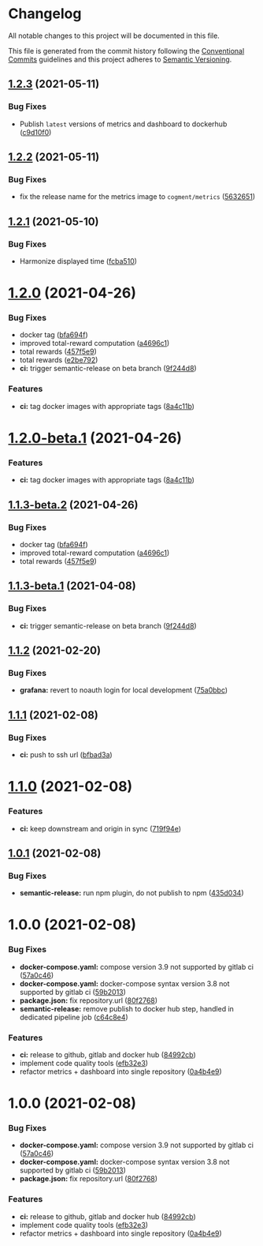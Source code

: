 # Changelog

All notable changes to this project will be documented in this file.

This file is generated from the commit history following the [Conventional Commits](https://www.conventionalcommits.org/en/v1.0.0/) guidelines and this project adheres to [Semantic Versioning](http://semver.org/spec/v2.0.0.html).
## [1.2.3](https://github.com/cogment/cogment-dashboard/compare/v1.2.2...v1.2.3) (2021-05-11)


### Bug Fixes

* Publish `latest` versions of metrics and dashboard to dockerhub ([c9d10f0](https://github.com/cogment/cogment-dashboard/commit/c9d10f0e3d6c8d2ab65cdff61cada29b6711e452))



## [1.2.2](https://github.com/cogment/cogment-dashboard/compare/v1.2.0...v1.2.2) (2021-05-11)


### Bug Fixes

* fix the release name for the metrics image to `cogment/metrics` ([5632651](https://github.com/cogment/cogment-dashboard/commit/5632651a26788be9930236a90c4ab1b65d7c0828))


## [1.2.1](https://github.com/cogment/cogment-dashboard/compare/v1.2.0...v1.2.1) (2021-05-10)


### Bug Fixes

* Harmonize displayed time ([fcba510](https://github.com/cogment/cogment-dashboard/commit/fcba510d180efd5ebe38d3d829c5ed67da170012))



# [1.2.0](https://github.com/cogment/cogment-dashboard/compare/v1.1.2...v1.2.0) (2021-04-26)


### Bug Fixes

* docker tag ([bfa694f](https://github.com/cogment/cogment-dashboard/commit/bfa694fd35cfedc8a2b91976deda7ba3a5888a2f))
* improved total-reward computation ([a4696c1](https://github.com/cogment/cogment-dashboard/commit/a4696c12af08763b2cad593167aa059bb6e4d98b))
* total rewards ([457f5e9](https://github.com/cogment/cogment-dashboard/commit/457f5e9af7d57ccea833fefbea9d4d7a8e68d822))
* total rewards ([e2be792](https://github.com/cogment/cogment-dashboard/commit/e2be7926dcc2a8d2c44986e4ba46f57b69c351dd))
* **ci:** trigger semantic-release on beta branch ([9f244d8](https://github.com/cogment/cogment-dashboard/commit/9f244d87a9bdf747485f315b112fd3e490c177fc))


### Features

* **ci:** tag docker images with appropriate tags ([8a4c11b](https://github.com/cogment/cogment-dashboard/commit/8a4c11b381efd6033fef7322c456815b11bdfc0d))

# [1.2.0-beta.1](https://github.com/cogment/cogment-dashboard/compare/v1.1.3-beta.2...v1.2.0-beta.1) (2021-04-26)


### Features

* **ci:** tag docker images with appropriate tags ([8a4c11b](https://github.com/cogment/cogment-dashboard/commit/8a4c11b381efd6033fef7322c456815b11bdfc0d))

## [1.1.3-beta.2](https://github.com/cogment/cogment-dashboard/compare/v1.1.3-beta.1...v1.1.3-beta.2) (2021-04-26)


### Bug Fixes

* docker tag ([bfa694f](https://github.com/cogment/cogment-dashboard/commit/bfa694fd35cfedc8a2b91976deda7ba3a5888a2f))
* improved total-reward computation ([a4696c1](https://github.com/cogment/cogment-dashboard/commit/a4696c12af08763b2cad593167aa059bb6e4d98b))
* total rewards ([457f5e9](https://github.com/cogment/cogment-dashboard/commit/457f5e9af7d57ccea833fefbea9d4d7a8e68d822))

## [1.1.3-beta.1](https://github.com/cogment/cogment-dashboard/compare/v1.1.2...v1.1.3-beta.1) (2021-04-08)


### Bug Fixes

* **ci:** trigger semantic-release on beta branch ([9f244d8](https://github.com/cogment/cogment-dashboard/commit/9f244d87a9bdf747485f315b112fd3e490c177fc))

## [1.1.2](https://github.com/cogment/cogment-dashboard/compare/v1.1.1...v1.1.2) (2021-02-20)


### Bug Fixes

* **grafana:** revert to noauth login for local development ([75a0bbc](https://github.com/cogment/cogment-dashboard/commit/75a0bbc032232a3539878d8a5419ed0e5cafa7b2))

## [1.1.1](https://github.com/cogment/cogment-dashboard/compare/v1.1.0...v1.1.1) (2021-02-08)


### Bug Fixes

* **ci:** push to ssh url ([bfbad3a](https://github.com/cogment/cogment-dashboard/commit/bfbad3a5f71674ca2d5e98259f6fc19bc3678ac7))

# [1.1.0](https://github.com/cogment/cogment-dashboard/compare/v1.0.1...v1.1.0) (2021-02-08)


### Features

* **ci:** keep downstream and origin in sync ([719f94e](https://github.com/cogment/cogment-dashboard/commit/719f94ee8e20dfca158d64b844f057f7d38af274))

## [1.0.1](https://github.com/cogment/cogment-dashboard/compare/v1.0.0...v1.0.1) (2021-02-08)


### Bug Fixes

* **semantic-release:** run npm plugin, do not publish to npm ([435d034](https://github.com/cogment/cogment-dashboard/commit/435d034903cb94a46e9490ee383b09d10f8a8e9c))

# 1.0.0 (2021-02-08)


### Bug Fixes

* **docker-compose.yaml:** compose version 3.9 not supported by gitlab ci ([57a0c46](https://github.com/cogment/cogment-dashboard/commit/57a0c467d2e801451df05a96741dedee2247a4cb))
* **docker-compose.yaml:** docker-compose syntax version 3.8 not supported by gitlab ci ([59b2013](https://github.com/cogment/cogment-dashboard/commit/59b201347ea3d5388a2dac235490493138b9bdab))
* **package.json:** fix repository.url ([80f2768](https://github.com/cogment/cogment-dashboard/commit/80f27686a70443670975b9d5d22a459ee443f7e2))
* **semantic-release:** remove publish to docker hub step, handled in dedicated pipeline job ([c64c8e4](https://github.com/cogment/cogment-dashboard/commit/c64c8e4d746214643a2e4e4fdac2ed9da023eff7))


### Features

* **ci:** release to github, gitlab and docker hub ([84992cb](https://github.com/cogment/cogment-dashboard/commit/84992cb327574bbc0acbb2e903d04dcf67c307b7))
* implement code quality tools ([efb32e3](https://github.com/cogment/cogment-dashboard/commit/efb32e3c56d8bb56a5c07e4fa5418569ee547e9d))
* refactor metrics + dashboard into single repository ([0a4b4e9](https://github.com/cogment/cogment-dashboard/commit/0a4b4e95fc52afeff5a04344d60d91f2b6c70c9e))

# 1.0.0 (2021-02-08)

### Bug Fixes

- **docker-compose.yaml:** compose version 3.9 not supported by gitlab ci ([57a0c46](https://github.com/cogment/cogment-dashboard/commit/57a0c467d2e801451df05a96741dedee2247a4cb))
- **docker-compose.yaml:** docker-compose syntax version 3.8 not supported by gitlab ci ([59b2013](https://github.com/cogment/cogment-dashboard/commit/59b201347ea3d5388a2dac235490493138b9bdab))
- **package.json:** fix repository.url ([80f2768](https://github.com/cogment/cogment-dashboard/commit/80f27686a70443670975b9d5d22a459ee443f7e2))

### Features

- **ci:** release to github, gitlab and docker hub ([84992cb](https://github.com/cogment/cogment-dashboard/commit/84992cb327574bbc0acbb2e903d04dcf67c307b7))
- implement code quality tools ([efb32e3](https://github.com/cogment/cogment-dashboard/commit/efb32e3c56d8bb56a5c07e4fa5418569ee547e9d))
- refactor metrics + dashboard into single repository ([0a4b4e9](https://github.com/cogment/cogment-dashboard/commit/0a4b4e95fc52afeff5a04344d60d91f2b6c70c9e))
